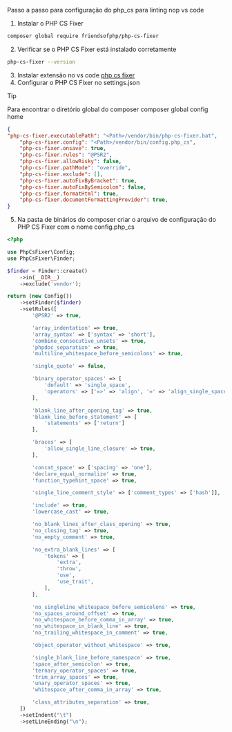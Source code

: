 
Passo a passo para configuração do php_cs para linting nop vs code


1. Instalar o PHP CS Fixer
```bash
composer global require friendsofphp/php-cs-fixer
```
2. Verificar se o PHP CS Fixer está instalado corretamente
```bash
php-cs-fixer --version
```
3.  Instalar extensão no vs code
	[php cs fixer ](https://marketplace.visualstudio.com/items?itemName=junstyle.php-cs-fixer)
4. Configurar o PHP CS Fixer no settings.json

> [!TIP]
> Para encontrar o diretório global do composer
> composer global config home


```json
{
"php-cs-fixer.executablePath": "<Path>/vendor/bin/php-cs-fixer.bat",
    "php-cs-fixer.config": "<Path>/vendor/bin/config.php_cs",
    "php-cs-fixer.onsave": true,
    "php-cs-fixer.rules": "@PSR2",
    "php-cs-fixer.allowRisky": false, 
    "php-cs-fixer.pathMode": "override",
    "php-cs-fixer.exclude": [],
    "php-cs-fixer.autoFixByBracket": true,
    "php-cs-fixer.autoFixBySemicolon": false,
    "php-cs-fixer.formatHtml": true,
    "php-cs-fixer.documentFormattingProvider": true,
}
```

5. Na pasta de binários do composer criar o arquivo de configuração do PHP CS Fixer com o nome config.php_cs
```php
<?php

use PhpCsFixer\Config;
use PhpCsFixer\Finder;

$finder = Finder::create()
    ->in(__DIR__)
    ->exclude('vendor');

return (new Config())
    ->setFinder($finder)
    ->setRules([
        '@PSR2' => true,

        'array_indentation' => true,
        'array_syntax' => ['syntax' => 'short'],
        'combine_consecutive_unsets' => true,
        'phpdoc_separation' => true,
        'multiline_whitespace_before_semicolons' => true,

        'single_quote' => false,

        'binary_operator_spaces' => [
            'default' => 'single_space',
            'operators' => ['=>' => 'align', '=' => 'align_single_space_minimal']
        ],

        'blank_line_after_opening_tag' => true,
        'blank_line_before_statement' => [
            'statements' => ['return']
        ],

        'braces' => [
            'allow_single_line_closure' => true,
        ],

        'concat_space' => ['spacing' => 'one'],
        'declare_equal_normalize' => true,
        'function_typehint_space' => true,

        'single_line_comment_style' => ['comment_types' => ['hash']],

        'include' => true,
        'lowercase_cast' => true,

        'no_blank_lines_after_class_opening' => true,
        'no_closing_tag' => true,
        'no_empty_comment' => true,

        'no_extra_blank_lines' => [
            'tokens' => [
                'extra',
                'throw',
                'use',
                'use_trait',
            ],
        ],

        'no_singleline_whitespace_before_semicolons' => true,
        'no_spaces_around_offset' => true,
        'no_whitespace_before_comma_in_array' => true,
        'no_whitespace_in_blank_line' => true,
        'no_trailing_whitespace_in_comment' => true,

        'object_operator_without_whitespace' => true,

        'single_blank_line_before_namespace' => true,
        'space_after_semicolon' => true,
        'ternary_operator_spaces' => true,
        'trim_array_spaces' => true,
        'unary_operator_spaces' => true,
        'whitespace_after_comma_in_array' => true,

        'class_attributes_separation' => true,
    ])
    ->setIndent("\t")
    ->setLineEnding("\n");
```
